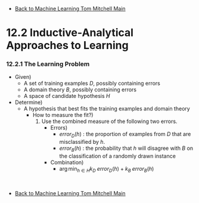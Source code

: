 * [Back to Machine Learning Tom Mitchell Main](../../main.md)

# 12.2 Inductive-Analytical Approaches to Learning
### 12.2.1 The Learning Problem
- Given)
  - A set of training examples $D$, possibly containing errors
  - A domain theory $B$, possibly containing errors
  - A space of candidate hypothesis $H$
- Determine)
  - A hypothesis that best fits the training examples and domain theory
    - How to measure the fit?)
      1. Use the combined measure of the following two errors.
         - Errors)
           - $error_D(h)$ : the proportion of examples from $D$ that are misclassified by $h$.
           - $error_B(h)$ : the probability that $h$ will disagree with $B$ on the classification of a randomly drawn instance
         - Combination)
           - $`\displaystyle \arg\min_{h\in H} k_D \; error_D(h) + k_B \; error_B(h)`$














<br>

* [Back to Machine Learning Tom Mitchell Main](../../main.md)